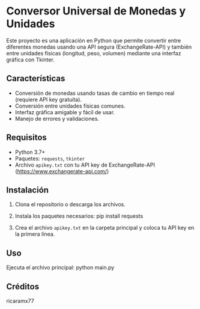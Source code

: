 # Conversor Universal de Monedas y Unidades

Este proyecto es una aplicación en Python que permite convertir entre diferentes monedas usando una API segura (ExchangeRate-API) y también entre unidades físicas (longitud, peso, volumen) mediante una interfaz gráfica con Tkinter.

## Características
- Conversión de monedas usando tasas de cambio en tiempo real (requiere API key gratuita).
- Conversión entre unidades físicas comunes.
- Interfaz gráfica amigable y fácil de usar.
- Manejo de errores y validaciones.

## Requisitos
- Python 3.7+
- Paquetes: `requests`, `tkinter`
- Archivo `apikey.txt` con tu API key de ExchangeRate-API (https://www.exchangerate-api.com/)

## Instalación
1. Clona el repositorio o descarga los archivos.
2. Instala los paquetes necesarios:
   pip install requests
   
3. Crea el archivo `apikey.txt` en la carpeta principal y coloca tu API key en la primera línea.

## Uso
Ejecuta el archivo principal:
python main.py

## Créditos
ricaramx77